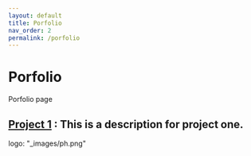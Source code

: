 ```yaml
---
layout: default
title: Porfolio  
nav_order: 2
permalink: /porfolio
---
```


# Porfolio 

Porfolio page 



## [Project 1](https://joebd.github.io/websitedraft) : This is a description for project one. 
logo: "_images/ph.png"

